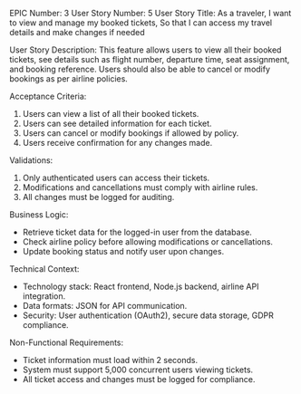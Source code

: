 EPIC Number: 3
User Story Number: 5
User Story Title: As a traveler, I want to view and manage my booked tickets, So that I can access my travel details and make changes if needed

User Story Description: This feature allows users to view all their booked tickets, see details such as flight number, departure time, seat assignment, and booking reference. Users should also be able to cancel or modify bookings as per airline policies.

Acceptance Criteria:
1. Users can view a list of all their booked tickets.
2. Users can see detailed information for each ticket.
3. Users can cancel or modify bookings if allowed by policy.
4. Users receive confirmation for any changes made.

Validations:
1. Only authenticated users can access their tickets.
2. Modifications and cancellations must comply with airline rules.
3. All changes must be logged for auditing.

Business Logic:
- Retrieve ticket data for the logged-in user from the database.
- Check airline policy before allowing modifications or cancellations.
- Update booking status and notify user upon changes.

Technical Context:
- Technology stack: React frontend, Node.js backend, airline API integration.
- Data formats: JSON for API communication.
- Security: User authentication (OAuth2), secure data storage, GDPR compliance.

Non-Functional Requirements:
- Ticket information must load within 2 seconds.
- System must support 5,000 concurrent users viewing tickets.
- All ticket access and changes must be logged for compliance.